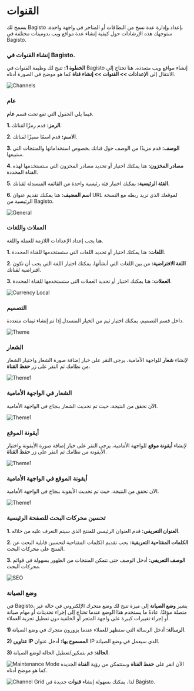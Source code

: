 # القنوات

يسمح لك Bagisto بإعداد وإدارة عدة نسخ من النطاقات أو المتاجر في واجهة واحدة. ستوجهك هذه الإرشادات حول كيفية إنشاء عدة مواقع ويب بدومينات مختلفة في Bagisto.

### إنشاء القنوات في Bagisto.

**الخطوة 1:** تتيح لك وظيفة القنوات في Bagisto إنشاء مواقع ويب متعددة. هنا تحتاج إلى الانتقال إلى **الإعدادات >> القنوات >> إنشاء قناة** كما هو موضح في الصورة أدناه.

![Channels](../../assets/2.2.0/images/settings/channels.png)
### عام

فيما يلي الحقول التي تقع تحت قسم **عام**.

**1. الرمز:** قدم رمزًا لقناتك.

**2. الاسم:** قدم اسمًا مميزًا لقناتك.

**3. الوصف:** قدم مزيدًا من الوصف حول قناتك بخصوص استخداماتها والمنتجات التي ستبيعها.

**4. مصادر المخزون:** هنا يمكنك اختيار أو تحديد مصادر المخزون التي ستستخدمها لهذه القناة المحددة.

**5. الفئة الرئيسية:** يمكنك اختيار فئة رئيسية واحدة من القائمة المنسدلة لقناتك.

**6. اسم المضيف:** هنا يمكنك تقديم عنوان URL لموقعك الذي تريد ربطه مع النسخة الرئيسية من Bagisto.

![General](../../assets/2.2.0/images/settings/general.png)
### العملات واللغات

هنا يجب إعداد الإعدادات اللازمة للعملة واللغة.

**1. اللغات:** هنا يمكنك اختيار أو تحديد اللغات التي ستستخدمها للقناة المحددة.

**2. اللغة الافتراضية:** من بين اللغات التي أنشأتها، يمكنك اختيار اللغة التي يجب أن تكون افتراضية لقناتك.

**3. العملات:** هنا يمكنك اختيار أو تحديد العملات التي ستستخدمها للقناة المحددة.

![Currency Local](../../assets/2.2.0/images/settings/currencyLocal.png)
### التصميم

داخل قسم التصميم، يمكنك اختيار ثيم من الخيار المنسدل إذا تم إنشاء ثيمات متعددة.

![Theme](../../assets/2.2.0/images/settings/theme.png)
### الشعار

لإنشاء **شعار** للواجهة الأمامية، يرجى النقر على خيار إضافة صورة الشعار واختيار الشعار من نظامك ثم النقر على زر **حفظ القناة**.

![Theme1](../../assets/2.2.0/images/settings/frontendLogos.png)
### الشعار في الواجهة الأمامية

الآن تحقق من النتيجة، حيث تم تحديث الشعار بنجاح في الواجهة الأمامية.

![Theme1](../../assets/2.2.0/images/settings/logoOutputs.png)
### أيقونة الموقع

لإنشاء **أيقونة موقع** للواجهة الأمامية، يرجى النقر على خيار إضافة صورة الأيقونة واختيار الأيقونة من نظامك ثم النقر على زر **حفظ القناة**.

![Theme1](../../assets/2.2.0/images/settings/frontendFavicon.png)
### أيقونة الموقع في الواجهة الأمامية

الآن تحقق من النتيجة، حيث تم تحديث الأيقونة بنجاح في الواجهة الأمامية.

![Theme1](../../assets/2.2.0/images/settings/faviconOutput.png)
### تحسين محركات البحث للصفحة الرئيسية

**1. العنوان التعريفي:** قدم العنوان الرئيسي للمنتج الذي سيتم التعرف عليه من خلاله.

**2. الكلمات المفتاحية التعريفية:** يجب تقديم الكلمات المفتاحية لتحسين قابلية البحث عن المنتج على محركات البحث.

**3. الوصف التعريفي:** أدخل الوصف حتى تتمكن المنتجات من الظهور بسهولة في قوائم محركات البحث.

![SEO](../../assets/2.2.0/images/settings/seo.png)
### وضع الصيانة

في Bagisto، يشير **وضع الصيانة** إلى ميزة تتيح لك وضع متجرك الإلكتروني في حالة غير متصلة مؤقتًا. عادةً ما يستخدم هذا الوضع عندما تحتاج إلى إجراء تحديثات أو مهام صيانة أو إجراء تغييرات كبيرة على واجهة المتجر أو الخلفية دون تعطيل تجربة العملاء.

**1) الرسالة:** أدخل الرسالة التي ستظهر للعملاء عندما يزورون متجرك في وضع الصيانة.

**2) عناوين IP المسموح بها:** أدخل عنوان IP الذي سيعمل في وضع الصيانة.

**3) الحالة:** قم بتمكين/تعطيل الحالة لوضع الصيانة.

![Maintenance Mode](../../assets/2.2.0/images/settings/maintenanceMode.png)
الآن انقر على **حفظ القناة** وستتمكن من رؤية **القناة** الجديدة كما هو موضح أدناه.

![Channel Grid](../../assets/2.2.0/images/settings/channelGrid.png)
لذا، يمكنك بسهولة إنشاء **قنوات** جديدة في Bagisto.